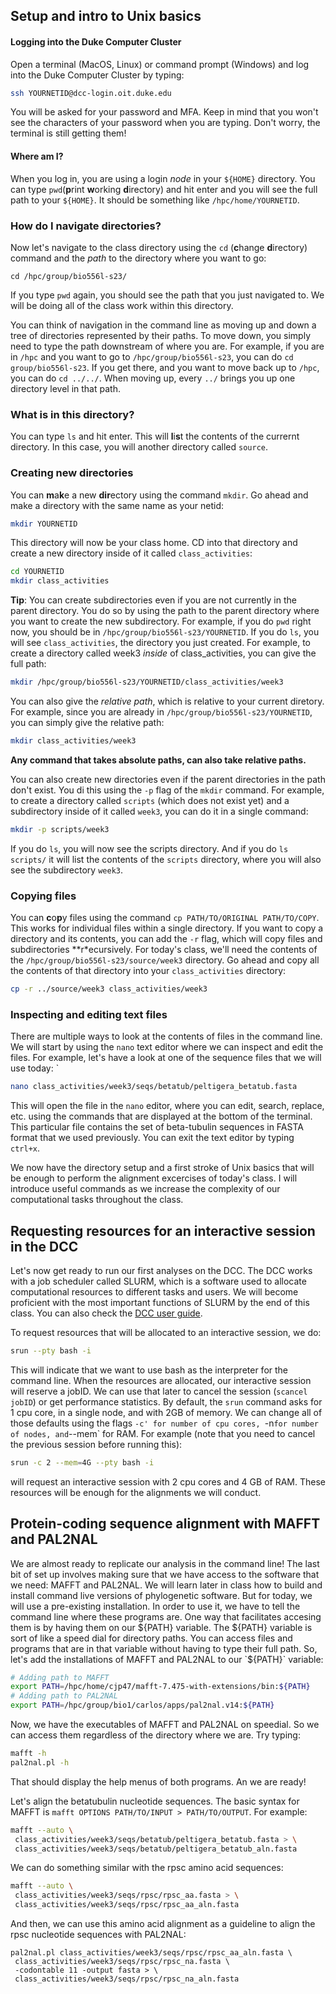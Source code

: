 ## Setup and intro to Unix basics

#### Logging into the Duke Computer Cluster
Open a terminal (MacOS, Linux) or command prompt (Windows) and log into the Duke Computer Cluster by typing:
```sh
ssh YOURNETID@dcc-login.oit.duke.edu 
```
You will be asked for your password and MFA. Keep in mind that you won't see the characters of your password when you are typing. Don't worry, the terminal is still getting them!

#### Where am I?
When you log in, you are using a login *node* in your `${HOME}` directory. You can type `pwd`(**p**rint **w**orking **d**irectory) and hit enter and you will see the full path to your `${HOME}`. It should be something like `/hpc/home/YOURNETID`.
### How do I navigate directories?
Now let's navigate to the class directory using the `cd` (**c**hange **d**irectory) command and the *path* to the directory where you want to go:
```
cd /hpc/group/bio556l-s23/
```
If you type `pwd` again, you should see the path that you just navigated to. We will be doing all of the class work within this directory. 

You can think of navigation in the command line as moving up and down a tree of directories represented by their paths. To move down, you simply need to type the path downstream of where you are. For example, if you are in `/hpc` and you want to go to `/hpc/group/bio556l-s23`, you can do `cd group/bio556l-s23`. If you get there, and you want to move back up to `/hpc`, you can do `cd ../../`. When moving up, every `../` brings you up one directory level in that path.
### What is in this directory?
You can type `ls` and hit enter. This will **l**i**s**t the contents of the currernt directory. In this case, you will another directory called `source`.
### Creating new directories
You can **m**a**k**e a new **dir**ectory using the command `mkdir`. Go ahead and make a directory with the same name as your netid:
```sh
mkdir YOURNETID
```
This directory will now be your class home. CD into that directory and create a new directory inside of it called `class_activities`:
```sh
cd YOURNETID
mkdir class_activities
```
**Tip**: You can create subdirectories even if you are not currently in the parent directory. You do so by using the path to the parent directory where you want to create the new subdirectory. For example, if you do `pwd` right now, you should be in `/hpc/group/bio556l-s23/YOURNETID`. If you do `ls`, you will see `class_activities`, the directory you just created. For example, to create a directory called week3 *inside* of class_activities, you can give the full path:
```sh
mkdir /hpc/group/bio556l-s23/YOURNETID/class_activities/week3
```
You can also give the *relative path*, which is relative to your current diretory. For example, since you are already in `/hpc/group/bio556l-s23/YOURNETID`, you can simply give the relative path:
```sh
mkdir class_activities/week3
```
**Any command that takes absolute paths, can also take relative paths.**

You can also create new directories even if the parent directories in the path don't exist. You di this using the `-p` flag of the `mkdir` command. For example, to create a directory called `scripts` (which does not exist yet) and a subdirectory inside of it called `week3`, you can do it in a single command:
```sh
mkdir -p scripts/week3
```
If you do `ls`, you will now see the scripts directory. And if you do `ls scripts/` it will list the contents of the `scripts` directory, where you will also see the subdirectory `week3`.
### Copying files
You can **c**o**p**y files using the command `cp PATH/TO/ORIGINAL PATH/TO/COPY`. This works for individual  files within a single directory. If you want to copy a directory and its contents, you can add the `-r` flag, which will copy files and subdirectories **r*ecursively. For today's class, we'll need the contents of the `/hpc/group/bio556l-s23/source/week3` directory. Go ahead and copy all the contents of that directory into your `class_activities` directory:
```sh
cp -r ../source/week3 class_activities/week3
```
### Inspecting and editing text files
There are multiple ways to look at the contents of files in the command line. We will start by using the `nano` text editor where we can inspect and edit the files. For example, let's have a look at one of the sequence files that we will use today: `
```sh
nano class_activities/week3/seqs/betatub/peltigera_betatub.fasta
```
This will open the file in the `nano` editor, where you can edit, search, replace, etc. using the commands that are displayed at the bottom of the terminal. This particular file contains the set of beta-tubulin sequences in FASTA format that we used previously. You can exit the text editor by typing `ctrl+x`.

We now have the directory setup and a first stroke of Unix basics that will be enough to perform the alignment excercises of today's class. I will introduce useful commands as we increase the complexity of our computational tasks throughout the class.

## Requesting resources for an interactive session in the DCC
Let's now get ready to run our first analyses on the DCC. The DCC works with a job scheduler called SLURM, which is a software used to allocate computational resources to different tasks and users. We will become proficient with the most important functions of SLURM by the end of this class. You can also check the [DCC user guide](https://dcc.duke.edu/dcc/).

To request resources that will be allocated to an interactive session, we do:
```sh
srun --pty bash -i
```
This will indicate that we want to use bash as the interpreter for the command line. When the resources are allocated, our interactive session will reserve a jobID. We can use that later to cancel the session (`scancel jobID`) or get performance statistics. By default, the `srun` command asks for 1 cpu core, in a single node, and with 2GB of memory. We can change all of those defaults using the flags `-c' for number of cpu cores, `-n` for number of nodes, and `--mem` for RAM. For example (note that you need to cancel the previous session before running this):
```sh
srun -c 2 --mem=4G --pty bash -i 
```
will request an interactive session with 2 cpu cores and 4 GB of RAM. These resources will be enough for the alignments we will conduct.

## Protein-coding sequence alignment with MAFFT and PAL2NAL
We are almost ready to replicate our analysis in the command line! The last bit of set up involves making sure that we have access to the software that we need: MAFFT and PAL2NAL. We will learn later in class how to build and install command live versions of phylogenetic software. But for today, we will use a pre-existing installation. In order to use it, we have to tell the command line where these programs are. One way that facilitates accesing them is by having them on our ${PATH} variable. The ${PATH} variable is sort of like a speed dial for directory paths. You can access files and programs that are in that variable without having to type their full path. So, let's add the installations of MAFFT and PAL2NAL to our `${PATH}` variable:
```sh
# Adding path to MAFFT
export PATH=/hpc/home/cjp47/mafft-7.475-with-extensions/bin:${PATH}
# Adding path to PAL2NAL
export PATH=/hpc/group/bio1/carlos/apps/pal2nal.v14:${PATH}
```
Now, we have the executables of MAFFT and PAL2NAL on speedial. So we can access them regardless of the directory where we are. Try typing:
```sh
mafft -h
pal2nal.pl -h
```
That should display the help menus of both programs. An we are ready!

Let's align the betatubulin nucleotide sequences. The basic syntax for MAFFT is `mafft OPTIONS PATH/TO/INPUT > PATH/TO/OUTPUT`. For example:
```sh
mafft --auto \
 class_activities/week3/seqs/betatub/peltigera_betatub.fasta > \
 class_activities/week3/seqs/betatub/peltigera_betatub_aln.fasta
```
We can do something similar with the rpsc amino acid sequences:
```sh
mafft --auto \
 class_activities/week3/seqs/rpsc/rpsc_aa.fasta > \
 class_activities/week3/seqs/rpsc/rpsc_aa_aln.fasta
```
And then, we can use this amino acid alignment as a guideline to align the rpsc nucleotide sequences with PAL2NAL:
```
pal2nal.pl class_activities/week3/seqs/rpsc/rpsc_aa_aln.fasta \
 class_activities/week3/seqs/rpsc/rpsc_na.fasta \
 -codontable 11 -output fasta > \
 class_activities/week3/seqs/rpsc/rpsc_na_aln.fasta
```
